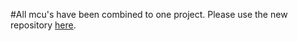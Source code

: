 #All mcu's have been combined to one project. Please use the new repository [here](https://github.com/am32-firmware/AM32).
